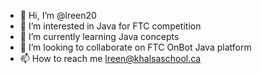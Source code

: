 - 👋 Hi, I’m @lreen20
- 👀 I’m interested in Java for FTC competition
- 🌱 I’m currently learning Java concepts
- 💞️ I’m looking to collaborate on FTC OnBot Java platform
- 📫 How to reach me lreen@khalsaschool.ca

<!---
lreen20/lreen20 is a ✨ special ✨ repository because its `README.md` (this file) appears on your GitHub profile.
You can click the Preview link to take a look at your changes.
--->
